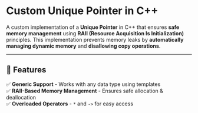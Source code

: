 # Custom Unique Pointer in C++  

A custom implementation of a **Unique Pointer** in C++ that ensures **safe memory management** using **RAII (Resource Acquisition Is Initialization)** principles. This implementation prevents memory leaks by **automatically managing dynamic memory** and **disallowing copy operations**.

---

## 🚀 Features  

✅ **Generic Support** - Works with any data type using templates  
✅ **RAII-Based Memory Management** - Ensures safe allocation & deallocation   
✅ **Overloaded Operators** - `*` and `->` for easy access  





